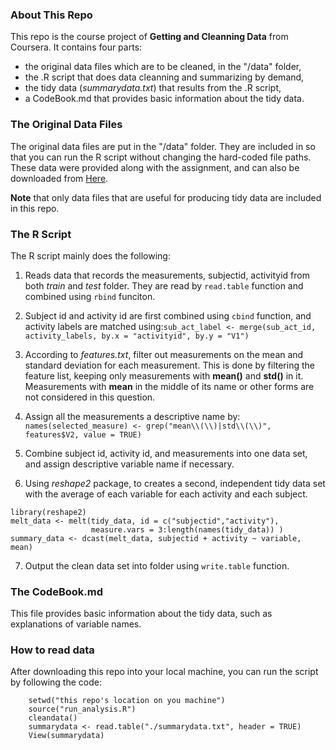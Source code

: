 ### About This Repo
This repo is the course project of **Getting and Cleanning Data** from Coursera. It contains four parts:

- the original data files which are to be cleaned, in the "/data" folder,
- the .R script that does data cleanning and summarizing by demand,
- the tidy data (*summarydata.txt*) that results from the .R script,
- a CodeBook.md that provides basic information about the tidy data. 
    
### The Original Data Files
The original data files are put in the "/data" folder. They are included in so 
that you can run the R script without changing the hard-coded file paths. 
These data were provided along with the assignment, and can also be downloaded 
from [Here](https://d396qusza40orc.cloudfront.net/getdata%2Fprojectfiles%2FUCI%20HAR%20Dataset.zip).

**Note** that only data files that are useful for producing tidy data are included in
this repo.

### The R Script
The R script mainly does the following:

1. Reads data that records the measurements, subjectid, activityid from both *train* and *test* folder. They are read by `read.table` function and combined using `rbind` funciton.

2. Subject id and activity id are first combined using `cbind` function, and activity labels are matched using:`sub_act_label <- merge(sub_act_id, activity_labels, by.x = "activityid", by.y = "V1")` 

3. According to *features.txt*, filter out measurements on the mean and standard deviation for each measurement. This is done by filtering the feature list, keeping only measurements with **mean()** and **std()** in it. Measurements with **mean** in the middle of its name or other forms are not considered in this question.

4. Assign all the measurements a descriptive name by:
`names(selected_measure) <- grep("mean\\(\\)|std\\(\\)", features$V2, value = TRUE)`

5. Combine subject id, activity id, and measurements into one data set, and assign descriptive variable name if necessary.

6. Using *reshape2* package, to creates a second, independent tidy data set with the average of each variable for each activity and each subject.
```
library(reshape2)
melt_data <- melt(tidy_data, id = c("subjectid","activity"),
                  measure.vars = 3:length(names(tidy_data)) )
summary_data <- dcast(melt_data, subjectid + activity ~ variable, mean)
```
7. Output the clean data set into folder using `write.table` function.
    
### The CodeBook.md
This file provides basic information about the tidy data, such as explanations of variable names.

### How to read data
After downloading this repo into your local machine, you can run the script by following the code: 
```
    setwd("this repo's location on you machine")
    source("run_analysis.R")
    cleandata()
    summarydata <- read.table("./summarydata.txt", header = TRUE)
    View(summarydata)
```
